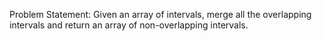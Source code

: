 Problem Statement: Given an array of intervals, merge all the overlapping intervals and return an array of non-overlapping intervals.